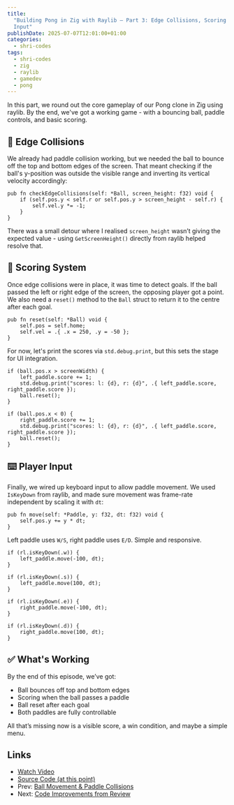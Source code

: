 ```yaml
---
title:
  "Building Pong in Zig with Raylib – Part 3: Edge Collisions, Scoring & Player
  Input"
publishDate: 2025-07-07T12:01:00+01:00
categories:
  - shri-codes
tags:
  - shri-codes
  - zig
  - raylib
  - gamedev
  - pong
---
```


In this part, we round out the core gameplay of our Pong clone in Zig using
raylib. By the end, we've got a working game - with a bouncing ball, paddle
controls, and basic scoring.

## 🧱 Edge Collisions

We already had paddle collision working, but we needed the ball to bounce off
the top and bottom edges of the screen. That meant checking if the ball's
y-position was outside the visible range and inverting its vertical velocity
accordingly:

```zig
pub fn checkEdgeCollisions(self: *Ball, screen_height: f32) void {
    if (self.pos.y < self.r or self.pos.y > screen_height - self.r) {
        self.vel.y *= -1;
    }
}
```

There was a small detour where I realised `screen_height` wasn’t giving the
expected value - using `GetScreenHeight()` directly from raylib helped resolve
that.

## 🏁 Scoring System

Once edge collisions were in place, it was time to detect goals. If the ball
passed the left or right edge of the screen, the opposing player got a point. We
also need a `reset()` method to the `Ball` struct to return it to the centre
after each goal.

```zig
pub fn reset(self: *Ball) void {
    self.pos = self.home;
    self.vel = .{ .x = 250, .y = -50 };
}
```

For now, let's print the scores via `std.debug.print`, but this sets the stage
for UI integration.

```zig
if (ball.pos.x > screenWidth) {
    left_paddle.score += 1;
    std.debug.print("scores: l: {d}, r: {d}", .{ left_paddle.score, right_paddle.score });
    ball.reset();
}

if (ball.pos.x < 0) {
    right_paddle.score += 1;
    std.debug.print("scores: l: {d}, r: {d}", .{ left_paddle.score, right_paddle.score });
    ball.reset();
}
```

## ⌨️ Player Input

Finally, we wired up keyboard input to allow paddle movement. We used
`IsKeyDown` from raylib, and made sure movement was frame-rate independent by
scaling it with `dt`:

```zig
pub fn move(self: *Paddle, y: f32, dt: f32) void {
    self.pos.y += y * dt;
}
```

Left paddle uses `W/S`, right paddle uses `E/D`. Simple and responsive.

```zig
if (rl.isKeyDown(.w)) {
    left_paddle.move(-100, dt);
}

if (rl.isKeyDown(.s)) {
    left_paddle.move(100, dt);
}

if (rl.isKeyDown(.e)) {
    right_paddle.move(-100, dt);
}

if (rl.isKeyDown(.d)) {
    right_paddle.move(100, dt);
}
```

## ✅ What's Working

By the end of this episode, we’ve got:

- Ball bounces off top and bottom edges
- Scoring when the ball passes a paddle
- Ball reset after each goal
- Both paddles are fully controllable

All that’s missing now is a visible score, a win condition, and maybe a simple
menu.

## Links

- [Watch Video](../../youtube/shri-codes/pong/pong-3.md)
- [Source Code (at this point)](../../../../games/pong/)
- Prev: [Ball Movement & Paddle Collisions](./2-collisions.md)
- Next: [Code Improvements from Review](./4-refactor.)
